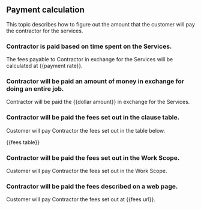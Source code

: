## Payment calculation

This topic describes how to figure out the amount that the customer will pay the contractor for the services.

### Contractor is paid based on time spent on the Services.

The fees payable to Contractor in exchange for the Services will be calculated at {{payment rate}}.

### Contractor will be paid an amount of money in exchange for doing an entire job.

Contractor will be paid the {{dollar amount}} in exchange for the Services.

### Contractor will be paid the fees set out in the clause table.

Customer will pay Contractor the fees set out in the table below.

{{fees table}}

### Contractor will be paid the fees set out in the Work Scope.

Customer will pay Contractor the fees set out in the Work Scope.

### Contractor will be paid the fees described on a web page.

Customer will pay Contractor the fees set out at {{fees url}}.
